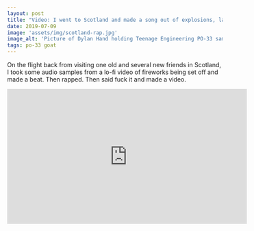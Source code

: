 ```yaml
---
layout: post
title: "Video: I went to Scotland and made a song out of explosions, laughs, and screams"
date: 2019-07-09
image: 'assets/img/scotland-rap.jpg'
image_alt: 'Picture of Dylan Hand holding Teenage Engineering PO-33 sampler'
tags: po-33 goat
---
```


On the flight back from visiting one old and several new friends in Scotland, I took some audio samples from a lo-fi video of fireworks being set off and made a beat. Then rapped. Then said fuck it and made a video.

<iframe width="560" height="315" src="https://www.youtube-nocookie.com/embed/ihcdnJo4Ax4" frameborder="0" allow="accelerometer; autoplay; encrypted-media; gyroscope; picture-in-picture" allowfullscreen></iframe>
